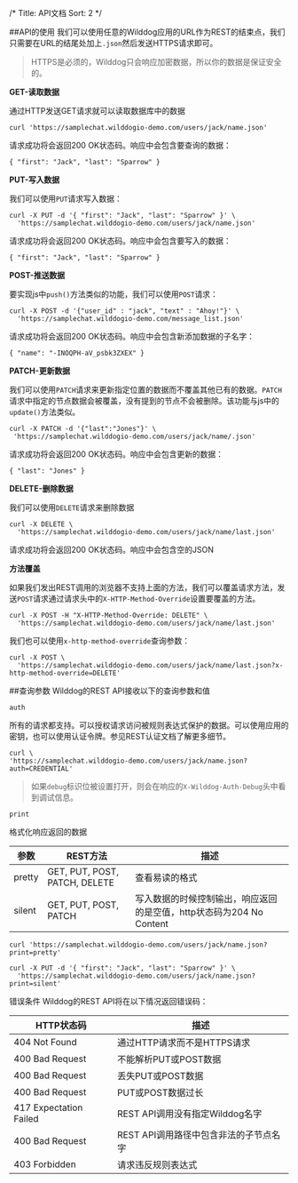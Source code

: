 /*
Title: API文档
Sort: 2
*/

##API的使用
我们可以使用任意的Wilddog应用的URL作为REST的结束点，我们只需要在URL的结尾处加上`.json`然后发送HTTPS请求即可。

> HTTPS是必须的，Wilddog只会响应加密数据，所以你的数据是保证安全的。

**GET-读取数据**

通过HTTP发送GET请求就可以读取数据库中的数据
```
curl 'https://samplechat.wilddogio-demo.com/users/jack/name.json'
```
请求成功将会返回200 OK状态码。响应中会包含要查询的数据：
```
{ "first": "Jack", "last": "Sparrow" }
```

**PUT-写入数据**

我们可以使用`PUT`请求写入数据：
```
curl -X PUT -d '{ "first": "Jack", "last": "Sparrow" }' \
  'https://samplechat.wilddogio-demo.com/users/jack/name.json'
```
请求成功将会返回200 OK状态码。响应中会包含要写入的数据：
```
{ "first": "Jack", "last": "Sparrow" }
```

**POST-推送数据**

要实现js中`push()`方法类似的功能，我们可以使用`POST`请求：
```
curl -X POST -d '{"user_id" : "jack", "text" : "Ahoy!"}' \
  'https://samplechat.wilddogio-demo.com/message_list.json'
```
请求成功将会返回200 OK状态码。响应中会包含新添加数据的子名字：
```
{ "name": "-INOQPH-aV_psbk3ZXEX" }
```

**PATCH-更新数据**

我们可以使用`PATCH`请求来更新指定位置的数据而不覆盖其他已有的数据。`PATCH`请求中指定的节点数据会被覆盖，没有提到的节点不会被删除。该功能与js中的`update()`方法类似。
```
curl -X PATCH -d '{"last":"Jones"}' \
 'https://samplechat.wilddogio-demo.com/users/jack/name/.json'
```
请求成功将会返回200 OK状态码。响应中会包含更新的数据：
```
{ "last": "Jones" }
```

**DELETE-删除数据**

我们可以使用`DELETE`请求来删除数据
```
curl -X DELETE \
  'https://samplechat.wilddogio-demo.com/users/jack/name/last.json'
```
请求成功将会返回200 OK状态码。响应中会包含空的JSON


**方法覆盖**

如果我们发出REST调用的浏览器不支持上面的方法，我们可以覆盖请求方法，发送`POST`请求通过请求头中的`X-HTTP-Method-Override`设置要覆盖的方法。
```
curl -X POST -H "X-HTTP-Method-Override: DELETE" \
  'https://samplechat.wilddogio-demo.com/users/jack/name/last.json'
```
我们也可以使用`x-http-method-override`查询参数：
```
curl -X POST \
  'https://samplechat.wilddogio-demo.com/users/jack/name/last.json?x-http-method-override=DELETE'
```

##查询参数
Wilddog的REST API接收以下的查询参数和值

`auth`

所有的请求都支持。可以授权请求访问被规则表达式保护的数据。可以使用应用的密钥，也可以使用认证令牌。参见REST认证文档了解更多细节。
```
curl \
'https://samplechat.wilddogio-demo.com/users/jack/name.json?auth=CREDENTIAL'
```
>如果`debug`标识位被设置打开，则会在响应的`X-Wilddog-Auth-Debug`头中看到调试信息。



`print`

格式化响应返回的数据

参数			|		REST方法		|		描述
----			|          ----			|        ----
pretty	|	GET, PUT, POST, PATCH, DELETE	|	查看易读的格式
silent	|	GET, PUT, POST, PATCH		|	写入数据的时候控制输出，响应返回的是空值，http状态码为204 No Content

```
curl 'https://samplechat.wilddogio-demo.com/users/jack/name.json?print=pretty'

```
```
curl -X PUT -d '{ "first": "Jack", "last": "Sparrow" }' \
  'https://samplechat.wilddogio-demo.com/users/jack/name.json?print=silent'
```

错误条件
Wilddog的REST API将在以下情况返回错误码：

HTTP状态码		|	描述
----     |      -----
404 Not Found		|	通过HTTP请求而不是HTTPS请求
400 Bad Request		|	不能解析PUT或POST数据
400 Bad Request		|	丢失PUT或POST数据
400 Bad Request		|	PUT或POST数据过长
417 Expectation Failed	|	REST API调用没有指定Wilddog名字
400 Bad Request		|	REST API调用路径中包含非法的子节点名字
403 Forbidden		|	请求违反规则表达式












